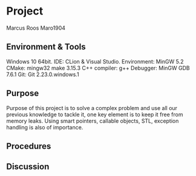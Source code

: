 # Project
 Marcus Roos
 Maro1904
 
## Environment & Tools
Windows 10 64bit. 
IDE: CLion & Visual Studio.
Environment: MinGW 5.2 
CMake: mingw32 make 3.15.3 
C++ compiler: g++ 
Debugger: MinGW GDB 7.6.1 
Git: Git 2.23.0.windows.1

## Purpose
Purpose of this project is to solve a complex problem and use all our 
previous knowledge to tackle it, one key element is to keep it free from 
memory leaks. Using smart pointers, callable objects, STL, exception handling
is also of importance.

## Procedures


## Discussion
